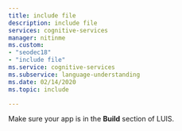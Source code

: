 ```yaml
---
title: include file
description: include file
services: cognitive-services
manager: nitinme
ms.custom:
- "seodec18"
- "include file"
ms.service: cognitive-services
ms.subservice: language-understanding
ms.date: 02/14/2020
ms.topic: include

---
```


Make sure your app is in the **Build** section of LUIS.